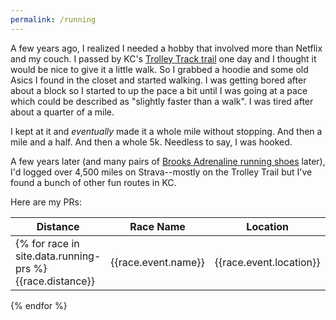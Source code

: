 ```yaml
---
permalink: /running
---
```


A few years ago, I realized I needed a hobby that involved more than Netflix and my couch. I passed by KC's [Trolley Track trail](https://www.traillink.com/trail/harry-wiggins-trolley-track-trail/) one day and I thought it would be nice to give it a little walk. So I grabbed a hoodie and some old Asics I found in the closet and started walking. I was getting bored after about a block so I started to up the pace a bit until I was going at a pace which could be described as "slightly faster than a walk". I was tired after about a quarter of a mile.

I kept at it and _eventually_ made it a whole mile without stopping. And then a mile and a half. And then a whole 5k. Needless to say, I was hooked.

A few years later (and many pairs of [Brooks Adrenaline running shoes](https://www.brooksrunning.com/en_us/brooks-adrenaline-gts-running-shoes/) later), I'd logged over 4,500 miles on Strava--mostly on the Trolley Trail but I've found a bunch of other fun routes in KC.

Here are my PRs:

|Distance|Race Name|Location|Finish Time|Average Pace|Strava Link|Event Results Link|
|---|---|---|---|---|---|---|
{% for race in site.data.running-prs %}{{race.distance}}|{{race.event.name}}|{{race.event.location}}|{{race.finish-time}}|{{race.average-pace}}|{{race.strava-link}}|{{race.event.results-link}}
{% endfor %}
